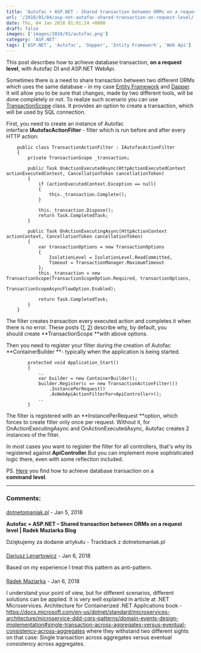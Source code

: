 ```yaml
---
title: 'Autofac + ASP.NET - Shared transaction between ORMs on a request level'
url: '/2018/01/04/asp-net-autofac-shared-transaction-on-request-level/'
date: Thu, 04 Jan 2018 01:01:24 +0000
draft: false
images: ['images/2018/01/autofac.png']
category: 'ASP.NET'
tags: ['ASP.NET', 'Autofac', 'Dapper', 'Entity Framework', 'Web Api']
---
```


This post describes how to achieve database transaction, **on a request level**, with Autofac DI and ASP.NET WebApi.

Sometimes there is a need to share transaction between two different ORMs which uses the same database - in my case [Entity Framework](https://docs.microsoft.com/en-us/ef/) and [Dapper](https://github.com/StackExchange/Dapper). It will allow you to be sure that changes, made by two different tools, will be done completely or not. To realize such scenario you can use [TransactionScope](https://www.codeproject.com/Articles/690136/All-About-TransactionScope) class. It provides an option to create a transaction, which will be used by SQL connection.

First, you need to create an instance of Autofac interface **IAutofacActionFilter** - filter which is run before and after every HTTP action:
```
    public class TransactionActionFilter : IAutofacActionFilter
    {
        private TransactionScope _transaction;

        public Task OnActionExecutedAsync(HttpActionExecutedContext actionExecutedContext, CancellationToken cancellationToken)
        {
            if (actionExecutedContext.Exception == null)
            {
                this._transaction.Complete();
            }

            this._transaction.Dispose();
            return Task.CompletedTask;
        }

        public Task OnActionExecutingAsync(HttpActionContext actionContext, CancellationToken cancellationToken)
        {
            var transactionOptions = new TransactionOptions
            {
                IsolationLevel = IsolationLevel.ReadCommitted,
                Timeout = TransactionManager.MaximumTimeout
            };
            this._transaction = new TransactionScope(TransactionScopeOption.Required, transactionOptions, 
                                                     TransactionScopeAsyncFlowOption.Enabled);

            return Task.CompletedTask;
        }
    }
```
The filter creates transaction every executed action and completes it when there is no error. These posts ([1](https://blogs.msdn.microsoft.com/dbrowne/2010/06/03/using-new-transactionscope-considered-harmful/), [2](https://particular.net/blog/transactionscope-and-async-await-be-one-with-the-flow)) describe why, by default, you should create **TransactionScope **with above options.

Then you need to register your filter during the creation of Autofac **ContainerBuilder **\- typically when the application is being started.
```
        protected void Application_Start()
        {
            ..
            var builder = new ContainerBuilder();
            builder.Register(c => new TransactionActionFilter())
                .InstancePerRequest()
                .AsWebApiActionFilterFor<ApiController>();
            ..
        }
```
The filter is registered with an **InstancePerRequest **option, which forces to create filter only once per request. Without it, for OnActionExecutingAsync and OnActionExecutedAsync, Autofac creates 2 instances of the filter.

In most cases you want to register the filter for all controllers, that's why its registered against **ApiController**.But you can implement more sophisticated logic there, even with some reflection included.

PS. [Here](/2018/01/04/mediatr-autofac-shared-transaction-on-command-level/) you find how to achieve database transaction on a **command** **level**.

---
### Comments:
#### 
[dotnetomaniak.pl](https://dotnetomaniak.pl/Autofac-ASPNET-Shared-transaction-between-ORMs-on-a-request-level-Radek-Maziarka-Blog "") - <time datetime="2018-01-05 13:04:18">Jan 5, 2018</time>

**Autofac + ASP.NET – Shared transaction between ORMs on a request level | Radek Maziarka Blog**

Dziękujemy za dodanie artykułu - Trackback z dotnetomaniak.pl
#### 
[Dariusz Lenartowicz]( "dariusz.lenartowicz@gmail.com") - <time datetime="2018-01-06 14:16:00">Jan 6, 2018</time>

Based on my experience I treat this pattern as anti-pattern.
#### 
[Radek Maziarka](http://radblog.pl "maziarka.radoslaw@outlook.com") - <time datetime="2018-01-06 15:23:00">Jan 6, 2018</time>

I understand your point of view, but for different scenarios, different solutions can be applied. It is very well explained in article at .NET Microservices. Architecture for Containerized .NET Applications book - https://docs.microsoft.com/en-us/dotnet/standard/microservices-architecture/microservice-ddd-cqrs-patterns/domain-events-design-implementation#single-transaction-across-aggregates-versus-eventual-consistency-across-aggregates where they withstand two different sights on that case: Single transaction across aggregates versus eventual consistency across aggregates.
